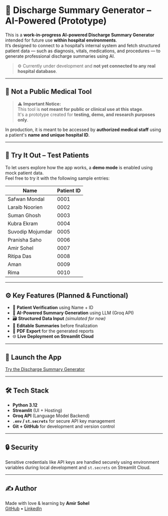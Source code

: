 # 🏥 Discharge Summary Generator – AI-Powered (Prototype)

This is a **work-in-progress AI-powered Discharge Summary Generator** intended for future use **within hospital environments**.  
It’s designed to connect to a hospital’s internal system and fetch structured patient data — such as diagnosis, vitals, medications, and procedures — to generate professional discharge summaries using AI.

> ⚙️ Currently under development and **not yet connected to any real hospital database**.

---

## 🚧 Not a Public Medical Tool

> ⚠️ **Important Notice:**  
> This tool is **not meant for public or clinical use at this stage**.  
> It's a prototype created for **testing, demo, and research purposes only**.

In production, it is meant to be accessed by **authorized medical staff** using a patient's **name and unique hospital ID**.

---

## 🧪 Try It Out – Test Patients

To let users explore how the app works, a **demo mode** is enabled using mock patient data.  
Feel free to try it with the following sample entries:

| Name               | Patient ID |
|--------------------|------------|
| Safwan Mondal      | 0001       |
| Laraib Noorien     | 0002       |
| Suman Ghosh        | 0003       |
| Kubra Ekram        | 0004       |
| Suvodip Mojumdar   | 0005       |
| Pranisha Saho      | 0006       |
| Amir Sohel         | 0007       |
| Ritipa Das         | 0008       |
| Aman               | 0009       |
| Rima               | 0010       |

---

## ⚙️ Key Features (Planned & Functional)

- 🔐 **Patient Verification** using Name + ID  
- 🤖 **AI-Powered Summary Generation** using LLM (Groq API)  
- 🗃️ **Structured Data Input** *(simulated for now)*  
- 📝 **Editable Summaries** before finalization  
- 📄 **PDF Export** for the generated reports  
- 🌐 **Live Deployment on Streamlit Cloud**

---

## 🚀 Launch the App
<a href="https://amir9117-discharge-summary-generator-app-efjwsy.streamlit.app/" target="_blank">Try the Discharge Summary Generator</a>


---

## 🛠️ Tech Stack

- **Python 3.12**
- **Streamlit** (UI + Hosting)
- **Groq API** (Language Model Backend)
- **`.env` / `st.secrets`** for secure API key management
- **Git + GitHub** for development and version control

---

## 🔒 Security

Sensitive credentials like API keys are handled securely using environment variables during local development and `st.secrets` on Streamlit Cloud.

---

## ✍️ Author

Made with love & learning by **Amir Sohel**  
[GitHub](https://github.com/amir9117) • [LinkedIn](https://www.linkedin.com/in/amirsohel1)
